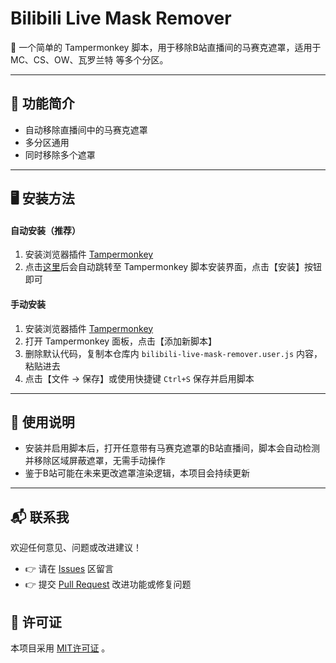 # Bilibili Live Mask Remover

🎥 一个简单的 Tampermonkey 脚本，用于移除B站直播间的马赛克遮罩，适用于 MC、CS、OW、瓦罗兰特 等多个分区。

---

## 📌 功能简介

- 自动移除直播间中的马赛克遮罩
- 多分区通用
- 同时移除多个遮罩

---

## 🖥️ 安装方法
#### 自动安装（推荐）
  1. 安装浏览器插件 [Tampermonkey](https://www.tampermonkey.net/)
  2. 点击[这里](https://raw.githubusercontent.com/Lapluma86/Bilibili-live-mask-remover/main/bilibili-live-mask-remover.user.js)后会自动跳转至 Tampermonkey 脚本安装界面，点击【安装】按钮即可

#### 手动安装
  1. 安装浏览器插件 [Tampermonkey](https://www.tampermonkey.net/)
  2. 打开 Tampermonkey 面板，点击【添加新脚本】
  3. 删除默认代码，复制本仓库内 `bilibili-live-mask-remover.user.js` 内容，粘贴进去
  4. 点击【文件 → 保存】或使用快捷键 `Ctrl+S` 保存并启用脚本

---

## 📖 使用说明

- 安装并启用脚本后，打开任意带有马赛克遮罩的B站直播间，脚本会自动检测并移除区域屏蔽遮罩，无需手动操作
- 鉴于B站可能在未来更改遮罩渲染逻辑，本项目会持续更新

---

## 📬 联系我
欢迎任何意见、问题或改进建议！
- 👉 请在 [Issues](https://github.com/Lapluma86/Bilibili-live-mask-remover/issues) 区留言
- 👉 提交 [Pull Request](https://github.com/Lapluma86/Bilibili-live-mask-remover/pulls) 改进功能或修复问题

## 📄 许可证
本项目采用 [MIT许可证](https://opensource.org/licenses/MIT) 。
